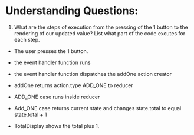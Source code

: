 # Understanding Questions:
1. What are the steps of execution from the pressing of the 1 button to the rendering of our updated value? List what part of the code excutes for each step.
* The user presses the 1 button.

* the event handler function runs
* the event handler function dispatches the addOne action creator 
* addOne returns action.type ADD_ONE to reducer
* ADD_ONE case runs inside reducer
* Add_ONE case returns current state and changes state.total to equal state.total + 1



* TotalDisplay shows the total plus 1.
